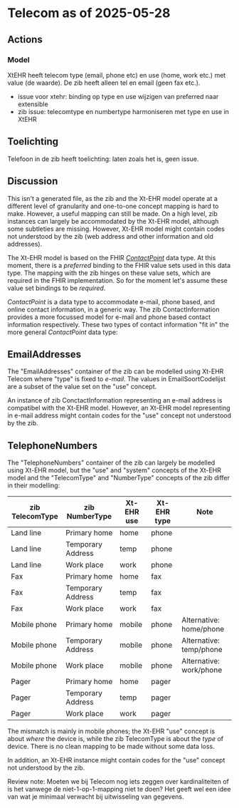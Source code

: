 # Telecom as of 2025-05-28

## Actions

### Model

XtEHR heeft telecom type (email, phone etc) en use (home, work etc.) met value (de waarde).
De zib heeft alleen tel en email (geen fax etc.).

- issue voor xtehr: binding op type en use wijzigen van preferred naar extensible
- zib issue: telecomtype en numbertype harmoniseren met type en use in XtEHR

## Toelichting

Telefoon in de zib heeft toelichting: laten zoals het is, geen issue.

## Discussion

This isn't a generated file, as the zib and the Xt-EHR model operate at a different level of granularity and one-to-one concept mapping is hard to make. However, a useful mapping can still be made. On a high level, zib instances can largely be accommodated by the Xt-EHR model, although some subtleties are missing. However, Xt-EHR model might contain codes not understood by the zib (web address and other information and old addresses).

The Xt-EHR model is based on the FHIR [_ContactPoint_](https://www.hl7.org/fhir/R4/datatypes.html#ContactPoint) data type. At this moment, there is a _preferred_ binding to the FHIR value sets used in this data type. The mapping with the zib hinges on these value sets, which are required in the FHIR implementation. So for the moment let's assume these value set bindings to be _required_.

_ContactPoint_ is a data type to accommodate e-mail, phone based, and online contact information, in a generic way. The zib ContactInformation provides a more focussed model for e-mail and phone based contact information respectively. These two types of contact information "fit in" the more general _ContactPoint_ data type:

## EmailAddresses
The "EmailAddresses" container of the zib can be modelled using Xt-EHR Telecom where "type" is fixed to _e-mail_. The values in EmailSoortCodelijst are a subset of the value set on the "use" concept.

An instance of zib ConctactInformation representing an e-mail address is compatibel with the Xt-EHR model. However, an Xt-EHR model representing in e-mail address might contain codes for the "use" concept not understood by the zib.

## TelephoneNumbers
The "TelephoneNumbers" container of the zib can largely be modelled using Xt-EHR model, but the "use" and "system" concepts of the Xt-EHR model and the "TelecomType" and "NumberType" concepts of the zib differ in their modelling:

| zib TelecomType | zib NumberType    | Xt-EHR use  | Xt-EHR type | Note                     |
| --------------- | ----------------- | ----------- | ----------- | ------------------------ |
| Land line       | Primary home      | home        | phone       |                          |
| Land line       | Temporary Address | temp        | phone       |                          |
| Land line       | Work place        | work        | phone       |                          |
| Fax             | Primary home      | home        | fax         |                          |
| Fax             | Temporary Address | temp        | fax         |                          |
| Fax             | Work place        | work        | fax         |                          |
| Mobile phone    | Primary home      | mobile      | phone       | Alternative: home/phone  |
| Mobile phone    | Temporary Address | mobile      | phone       | Alternative: temp/phone  |
| Mobile phone    | Work place        | mobile      | phone       | Alternative: work/phone  |
| Pager           | Primary home      | home        | pager       |                          |
| Pager           | Temporary Address | temp        | pager       |                          |
| Pager           | Work place        | work        | pager       |                          |

The mismatch is mainly in mobile phones; the Xt-EHR "use" concept is about _where_ the device is, while the zib TelecomType is about the _type_ of device. There is no clean mapping to be made without some data loss.

In addition, an Xt-EHR instance might contain codes for the "use" concept not understood by the zib.  

  
Review note: Moeten we bij Telecom nog iets zeggen over kardinaliteiten of is het vanwege de niet-1-op-1-mapping niet te doen? Het geeft wel een idee van wat je minimaal verwacht bij uitwisseling van gegevens.
